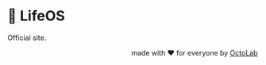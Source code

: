 # 🌱 LifeOS

Official site.

<p align="right">made with ❤️ for everyone by <a href="https://www.octolab.org/">OctoLab</a></p>
